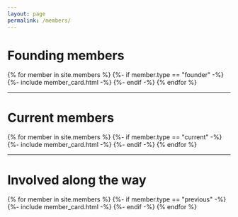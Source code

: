 ```yaml
---
layout: page
permalink: /members/
---
```


<div class="member-page">

  <h1 class="post-title">Founding members</h1>
  <div class="member-container">
    {% for member in site.members %}
      {%- if member.type == "founder" -%}
        {%- include member_card.html -%}
      {%- endif -%}
    {% endfor %}
  </div>
  
  <hr class="rounded">
  
  <h1 class="post-title">Current members</h1>
  <div class="member-container">
    {% for member in site.members %}
      {%- if member.type == "current" -%}
        {%- include member_card.html -%}
      {%- endif -%}
    {% endfor %}
  </div>
  
  <hr class="rounded">
  
  <h1 class="post-title">Involved along the way</h1>
  <div class="member-container">
    {% for member in site.members %}
      {%- if member.type == "previous" -%}
        {%- include member_card.html -%}
      {%- endif -%}
    {% endfor %}
  </div>

</div>